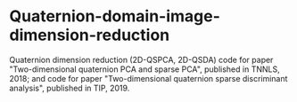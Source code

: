 # Quaternion-domain-image-dimension-reduction
Quaternion dimension reduction (2D-QSPCA, 2D-QSDA)
code for paper "Two-dimensional quaternion PCA and sparse PCA", published in TNNLS, 2018;
and 
code for paper "Two-dimensional quaternion sparse discriminant analysis", published in TIP, 2019. 
